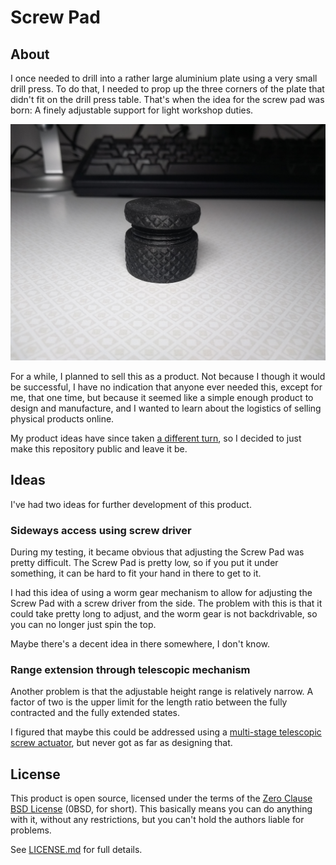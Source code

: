 # Screw Pad

## About

I once needed to drill into a rather large aluminium plate using a very small drill press. To do that, I needed to prop up the three corners of the plate that didn't fit on the drill press table. That's when the idea for the screw pad was born: A finely adjustable support for light workshop duties.

![a Screw Pad on a desk](screw-pad.jpg)

For a while, I planned to sell this as a product. Not because I though it would be successful, I have no indication that anyone ever needed this, except for me, that one time, but because it seemed like a simple enough product to design and manufacture, and I wanted to learn about the logistics of selling physical products online.

My product ideas have since taken [a different turn](https://github.com/hannobraun/notebook), so I decided to just make this repository public and leave it be.


## Ideas

I've had two ideas for further development of this product.

### Sideways access using screw driver

During my testing, it became obvious that adjusting the Screw Pad was pretty difficult. The Screw Pad is pretty low, so if you put it under something, it can be hard to fit your hand in there to get to it.

I had this idea of using a worm gear mechanism to allow for adjusting the Screw Pad with a screw driver from the side. The problem with this is that it could take pretty long to adjust, and the worm gear is not backdrivable, so you can no longer just spin the top.

Maybe there's a decent idea in there somewhere, I don't know.


### Range extension through telescopic mechanism

Another problem is that the adjustable height range is relatively narrow. A factor of two is the upper limit for the length ratio between the fully contracted and the fully extended states.

I figured that maybe this could be addressed using a [multi-stage telescopic screw actuator](https://www.youtube.com/watch?v=nmyvMkfxtbo), but never got as far as designing that.


## License

This product is open source, licensed under the terms of the [Zero Clause BSD License] (0BSD, for short). This basically means you can do anything with it, without any restrictions, but you can't hold the authors liable for problems.

See [LICENSE.md] for full details.

[Zero Clause BSD License]: https://opensource.org/licenses/0BSD
[LICENSE.md]: LICENSE.md
